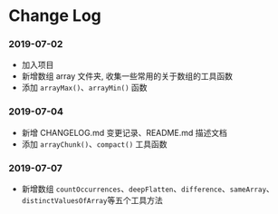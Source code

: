 # Change Log

### 2019-07-02

 - 加入项目
 - 新增数组 array 文件夹, 收集一些常用的关于数组的工具函数
 - 添加 `arrayMax()`、`arrayMin()` 函数


### 2019-07-04
- 新增 CHANGELOG.md 变更记录、README.md 描述文档
- 添加 `arrayChunk()`、`compact()` 工具函数

### 2019-07-07
- 新增数组 `countOccurrences`、`deepFlatten`、`difference`、`sameArray`、`distinctValuesOfArray`等五个工具方法
